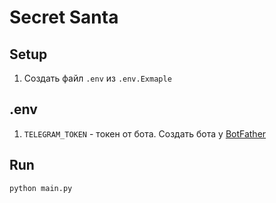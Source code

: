 # Secret Santa

## Setup
1. Создать файл `.env` из `.env.Exmaple`

## .env
1. `TELEGRAM_TOKEN` - токен от бота. Создать бота у [BotFather](https://t.me/botfather)

## Run
`python main.py`